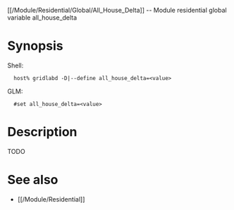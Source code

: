[[/Module/Residential/Global/All_House_Delta]] -- Module residential global variable all_house_delta

# Synopsis
Shell:
~~~
  host% gridlabd -D|--define all_house_delta=<value>
~~~
GLM:
~~~
  #set all_house_delta=<value>
~~~

# Description

TODO

# See also
* [[/Module/Residential]]
